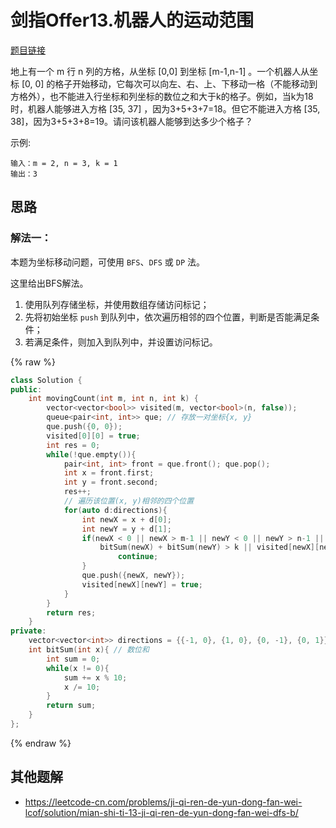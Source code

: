 # 剑指Offer13.机器人的运动范围

[题目链接](https://leetcode-cn.com/problems/ji-qi-ren-de-yun-dong-fan-wei-lcof/)

地上有一个 m 行 n 列的方格，从坐标 [0,0] 到坐标 [m-1,n-1] 。一个机器人从坐标 [0, 0] 的格子开始移动，它每次可以向左、右、上、下移动一格（不能移动到方格外），也不能进入行坐标和列坐标的数位之和大于k的格子。例如，当k为18时，机器人能够进入方格 [35, 37] ，因为3+5+3+7=18。但它不能进入方格 [35, 38]，因为3+5+3+8=19。请问该机器人能够到达多少个格子？


示例:

```
输入：m = 2, n = 3, k = 1
输出：3
```


## 思路

### 解法一：

本题为坐标移动问题，可使用 `BFS`、`DFS` 或 `DP` 法。

这里给出BFS解法。

1. 使用队列存储坐标，并使用数组存储访问标记；
2. 先将初始坐标 `push` 到队列中，依次遍历相邻的四个位置，判断是否能满足条件；
3. 若满足条件，则加入到队列中，并设置访问标记。

{% raw %}
```c++
class Solution {
public:
    int movingCount(int m, int n, int k) {
        vector<vector<bool>> visited(m, vector<bool>(n, false));
        queue<pair<int, int>> que; // 存放一对坐标{x, y}
        que.push({0, 0});
        visited[0][0] = true;
        int res = 0;
        while(!que.empty()){
            pair<int, int> front = que.front(); que.pop();
            int x = front.first;
            int y = front.second;
            res++;
            // 遍历该位置(x, y)相邻的四个位置
            for(auto d:directions){
                int newX = x + d[0];
                int newY = y + d[1];
                if(newX < 0 || newX > m-1 || newY < 0 || newY > n-1 || 
                    bitSum(newX) + bitSum(newY) > k || visited[newX][newY]){
                        continue;
                }
                que.push({newX, newY});
                visited[newX][newY] = true;
            }
        }
        return res;
    }
private:
    vector<vector<int>> directions = {{-1, 0}, {1, 0}, {0, -1}, {0, 1}}; // 上下左右
    int bitSum(int x){ // 数位和
        int sum = 0;
        while(x != 0){
            sum += x % 10;
            x /= 10;
        }
        return sum;
    }
};
```
{% endraw %}
## 其他题解
* <https://leetcode-cn.com/problems/ji-qi-ren-de-yun-dong-fan-wei-lcof/solution/mian-shi-ti-13-ji-qi-ren-de-yun-dong-fan-wei-dfs-b/>